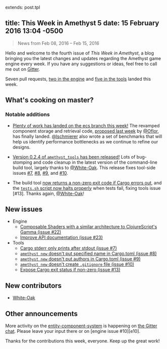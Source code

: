 extends: post.tpl

title: This Week in Amethyst 5
date: 15 February 2016 13:04 -0500
---

> News from Feb 08, 2016 – Feb 15, 2016

Hello and welcome to the fourth issue of *This Week in Amethyst*, a blog
bringing you the latest changes and updates regarding the Amethyst game engine
every week. If you have any suggestions or ideas, feel free to call me out on
[Gitter][gc].

[gc]: https://gitter.im/ebkalderon/amethyst

Seven pull requests, [two in the engine][ep] and [five in the tools][tp] landed
this week.

[ep]: http://github.com/ebkalderon/amethyst/pulls?q=is:pr+closed:2016-02-08..2016-02-15
[tp]: http://github.com/ebkalderon/amethyst_tools/pulls?q=is:pr+closed:2016-02-08..2016-02-15

## What's cooking on master?

### Notable additions

* [Plenty of work has landed on the ecs branch this week!][ec] The revamped
  component storage and retrieval code, [proposed last week][e21] by
  [@Oflor][of], has finally landed. [@lschmierer][ls] also wrote a set of
  benchmarks that will help us identify performance bottlenecks as we continue
  to refine our designs.

[ec]: https://github.com/ebkalderon/amethyst/tree/ecs/src/ecs
[e21]: https://github.com/ebkalderon/amethyst/pull/21
[of]: https://github.com/Oflor
[ls]: https://github.com/lschmierer

* [Version 0.2.4 of `amethyst_tools` has been released!][at] Lots of
  bug-stomping and code cleanup in the latest version of the command-line build
  tool, largely thanks to [@White-Oak][wo]. This release fixes tool-side issues
  [#7][t7], [#8][t8], [#9][t9], and [#10][t10].

[at]: https://github.com/ebkalderon/amethyst_tools/commit/629baed5a0f522a504a58f3fda5dafb103ea2a4c
[wo]: https://github.com/White-Oak
[t7]: https://github.com/ebkalderon/amethyst_tools/issues/7
[t8]: https://github.com/ebkalderon/amethyst_tools/issues/8
[t9]: https://github.com/ebkalderon/amethyst_tools/issues/9
[t10]: https://github.com/ebkalderon/amethyst_tools/issues/10

* The build tool [now returns a non-zero exit code if Cargo errors out][t15],
  and the [`tests.sh` script now halts properly][t14] when tests fail, fixing
  tools issue [#13]. Thanks again, [@White-Oak][wo]!

[t15]: https://github.com/ebkalderon/amethyst_tools/pull/15
[t14]: https://github.com/ebkalderon/amethyst_tools/pull/14
[t13]: https://github.com/ebkalderon/amethyst_tools/issues/13

## New issues

* Engine
  * [Composable Shaders with a similar architecture to ClojureScript's Gamma (issue #22)][e22]
  * [Improve API documentation (issue #23)][e23]
* Tools
  * [Cargo stderr only prints after stdout (issue #7)][t7]
  * [`amethyst new` doesn't put specified name in Cargo.toml (issue #8)][t8]
  * [`amethyst new` doesn't put authors in Cargo.toml (issue #9)][t9]
  * [`amethyst new` doesn't create `.gitignore` file (issue #10)][t10]
  * [Expose Cargo exit status if non-zero (issue #13)][t13]

[e22]: https://github.com/ebkalderon/amethyst/issues/22
[e23]: https://github.com/ebkalderon/amethyst/issues/23

## New contributors

* [White-Oak][wo]

## Other announcements

More activity on the [entity-component-system][em] is happening on
[the Gitter chat][gc]. Please leave your input there or on
[engine issue #10][e10].

[em]: http://ebkalderon.github.io/amethyst/glossary.html#Entity-component-system%20(ECS)%20model

Thanks for the contributions this week, everyone. Keep up the great work!
